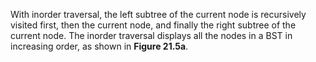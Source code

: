 With inorder traversal, the left subtree of the current node is recursively visited first, then the current node, and finally the right subtree of the current node. The inorder traversal displays all the nodes in a BST in increasing order, as shown in **Figure 21.5a**.